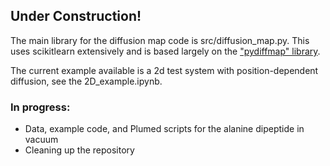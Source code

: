 ## Under Construction!

The main library for the diffusion map code is src/diffusion_map.py. This uses scikitlearn extensively and is based largely on the ["pydiffmap" library](https://github.com/DiffusionMapsAcademics/pyDiffMap).

The current example available is a 2d test system with position-dependent diffusion, see the 2D_example.ipynb.

### In progress:
 - Data, example code, and Plumed scripts for the alanine dipeptide in vacuum
 - Cleaning up the repository 